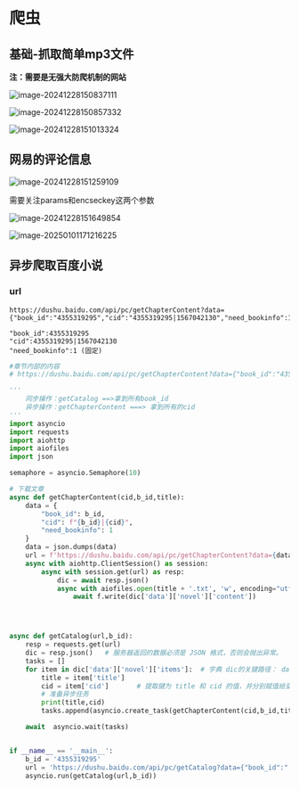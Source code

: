 # 爬虫

## 基础-抓取简单mp3文件

**注：需要是无强大防爬机制的网站**



![image-20241228150837111](C:\Users\wxl\AppData\Roaming\Typora\typora-user-images\image-20241228150837111.png)





![image-20241228150857332](C:\Users\wxl\AppData\Roaming\Typora\typora-user-images\image-20241228150857332.png)





![image-20241228151013324](C:\Users\wxl\AppData\Roaming\Typora\typora-user-images\image-20241228151013324.png)





## 网易的评论信息





![image-20241228151259109](C:\Users\wxl\AppData\Roaming\Typora\typora-user-images\image-20241228151259109.png)



需要关注params和encseckey这两个参数



![image-20241228151649854](C:\Users\wxl\AppData\Roaming\Typora\typora-user-images\image-20241228151649854.png)











![image-20250101171216225](C:\Users\wxl\AppData\Roaming\Typora\typora-user-images\image-20250101171216225.png)









## 异步爬取百度小说





### url



```
https://dushu.baidu.com/api/pc/getChapterContent?data={"book_id":"4355319295","cid":"4355319295|1567042130","need_bookinfo":1}
```





```
"book_id":4355319295
"cid":4355319295|1567042130
"need_bookinfo":1 (固定)
```







```python
#章节内部的内容
# https://dushu.baidu.com/api/pc/getChapterContent?data={"book_id":"4355319295","cid":"4355319295|1567042130","need_bookinfo":1}

'''
    同步操作：getCatalog ==>拿到所有book_id
    异步操作：getChapterContent ===> 拿到所有的cid
'''
import asyncio
import requests
import aiohttp
import aiofiles
import json

semaphore = asyncio.Semaphore(10)

# 下载文章
async def getChapterContent(cid,b_id,title):
    data = {
        "book_id": b_id,
        "cid": f"{b_id}|{cid}",
        "need_bookinfo": 1
    }
    data = json.dumps(data)
    url = f'https://dushu.baidu.com/api/pc/getChapterContent?data={data}'
    async with aiohttp.ClientSession() as session:
        async with session.get(url) as resp:
            dic = await resp.json()
            async with aiofiles.open(title + '.txt', 'w', encoding="utf-8") as f:
                await f.write(dic['data']['novel']['content'])




async def getCatalog(url,b_id):
    resp = requests.get(url)
    dic = resp.json()   # 服务器返回的数据必须是 JSON 格式，否则会抛出异常。
    tasks = []
    for item in dic['data']['novel']['items']:  # 字典 dic的关键路径： data -> novel -> items
        title = item['title']
        cid = item['cid']       # 提取键为 title 和 cid 的值，并分别赋值给变量 title 和 cid
        # 准备异步任务
        print(title,cid)
        tasks.append(asyncio.create_task(getChapterContent(cid,b_id,title)))

    await  asyncio.wait(tasks)


if __name__ == '__main__':
    b_id = '4355319295'
    url = 'https://dushu.baidu.com/api/pc/getCatalog?data={"book_id":"' + b_id + '"}';  # 所有章节的内容
    asyncio.run(getCatalog(url,b_id))

```







